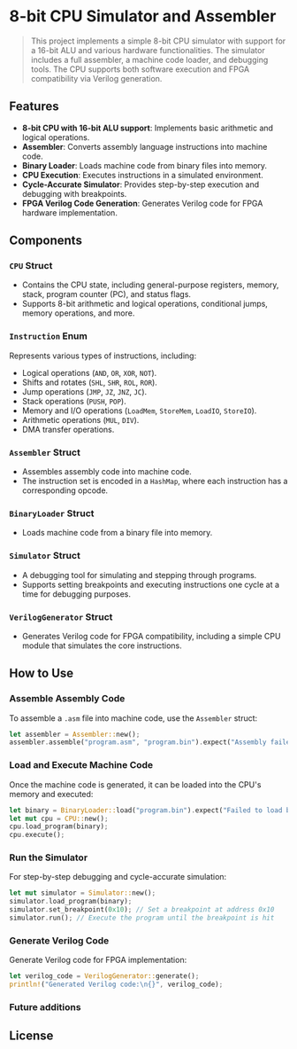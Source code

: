 # 8-bit CPU Simulator and Assembler

>This project implements a simple 8-bit CPU simulator with support for a 16-bit ALU and various hardware functionalities. The simulator includes a full assembler, a machine code loader, and debugging tools. The CPU supports both software execution and FPGA compatibility via Verilog generation.

## Features
- **8-bit CPU with 16-bit ALU support**: Implements basic arithmetic and logical operations.
- **Assembler**: Converts assembly language instructions into machine code.
- **Binary Loader**: Loads machine code from binary files into memory.
- **CPU Execution**: Executes instructions in a simulated environment.
- **Cycle-Accurate Simulator**: Provides step-by-step execution and debugging with breakpoints.
- **FPGA Verilog Code Generation**: Generates Verilog code for FPGA hardware implementation.

## Components

### `CPU` Struct
- Contains the CPU state, including general-purpose registers, memory, stack, program counter (PC), and status flags.
- Supports 8-bit arithmetic and logical operations, conditional jumps, memory operations, and more.

### `Instruction` Enum
Represents various types of instructions, including:
- Logical operations (`AND`, `OR`, `XOR`, `NOT`).
- Shifts and rotates (`SHL`, `SHR`, `ROL`, `ROR`).
- Jump operations (`JMP`, `JZ`, `JNZ`, `JC`).
- Stack operations (`PUSH`, `POP`).
- Memory and I/O operations (`LoadMem`, `StoreMem`, `LoadIO`, `StoreIO`).
- Arithmetic operations (`MUL`, `DIV`).
- DMA transfer operations.

### `Assembler` Struct
- Assembles assembly code into machine code.
- The instruction set is encoded in a `HashMap`, where each instruction has a corresponding opcode.

### `BinaryLoader` Struct
- Loads machine code from a binary file into memory.

### `Simulator` Struct
- A debugging tool for simulating and stepping through programs.
- Supports setting breakpoints and executing instructions one cycle at a time for debugging purposes.

### `VerilogGenerator` Struct
- Generates Verilog code for FPGA compatibility, including a simple CPU module that simulates the core instructions.

## How to Use

### Assemble Assembly Code
To assemble a `.asm` file into machine code, use the `Assembler` struct:
```rust
let assembler = Assembler::new();
assembler.assemble("program.asm", "program.bin").expect("Assembly failed");
```

### Load and Execute Machine Code
Once the machine code is generated, it can be loaded into the CPU's memory and executed:
```rust
let binary = BinaryLoader::load("program.bin").expect("Failed to load binary");
let mut cpu = CPU::new();
cpu.load_program(binary);
cpu.execute();
```

### Run the Simulator
For step-by-step debugging and cycle-accurate simulation:
```rust
let mut simulator = Simulator::new();
simulator.load_program(binary);
simulator.set_breakpoint(0x10); // Set a breakpoint at address 0x10
simulator.run(); // Execute the program until the breakpoint is hit
```

### Generate Verilog Code
Generate Verilog code for FPGA implementation:
```rust
let verilog_code = VerilogGenerator::generate();
println!("Generated Verilog code:\n{}", verilog_code);
```
### Future additions
## License
